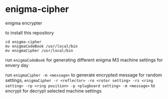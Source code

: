 # enigma-cipher
 enigma encrypter

to install this repository
```
cd enigma-cipher
mv enigmaCodeBook /usr/local/bin
mv enigmaCipher /usr/local/bin
```
run `enigmaCodeBook` for generating different enigma M3 machine settings for envery day

run `enigmaCipher -m <message>` to generate encrypted message for random settings, `enigmaCipher -r <reflector> -ro <rotor setting> -rs <ring setting> -rp <ring position> -p <plugboard setting> -m <message>` to encrypt for decrypt selected machine settings